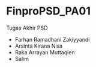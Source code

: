 # FinproPSD_PA01
Tugas Akhir PSD 
- Farhan Ramadhani Zakiyyandi
- Arsinta Kirana Nisa
- Raka Arrayan Muttaqien
- Salim
